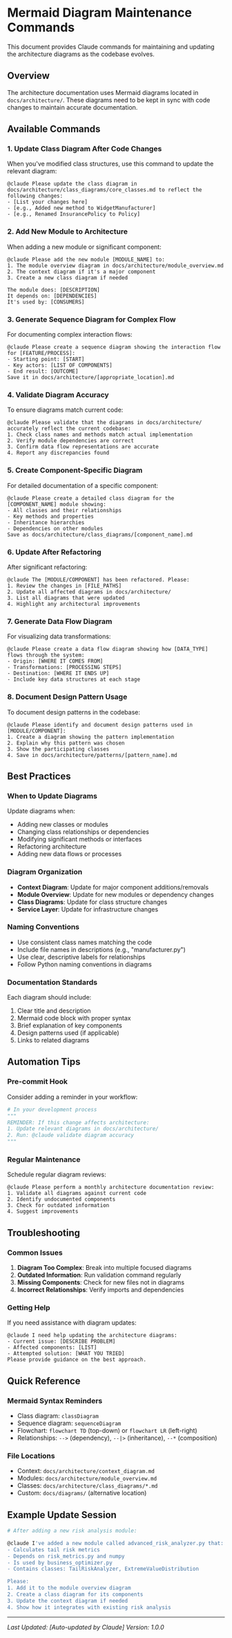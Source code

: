 # Mermaid Diagram Maintenance Commands

This document provides Claude commands for maintaining and updating the architecture diagrams as the codebase evolves.

## Overview

The architecture documentation uses Mermaid diagrams located in `docs/architecture/`. These diagrams need to be kept in sync with code changes to maintain accurate documentation.

## Available Commands

### 1. Update Class Diagram After Code Changes

When you've modified class structures, use this command to update the relevant diagram:

```
@claude Please update the class diagram in docs/architecture/class_diagrams/core_classes.md to reflect the following changes:
- [List your changes here]
- [e.g., Added new method to WidgetManufacturer]
- [e.g., Renamed InsurancePolicy to Policy]
```

### 2. Add New Module to Architecture

When adding a new module or significant component:

```
@claude Please add the new module [MODULE_NAME] to:
1. The module overview diagram in docs/architecture/module_overview.md
2. The context diagram if it's a major component
3. Create a new class diagram if needed

The module does: [DESCRIPTION]
It depends on: [DEPENDENCIES]
It's used by: [CONSUMERS]
```

### 3. Generate Sequence Diagram for Complex Flow

For documenting complex interaction flows:

```
@claude Please create a sequence diagram showing the interaction flow for [FEATURE/PROCESS]:
- Starting point: [START]
- Key actors: [LIST OF COMPONENTS]
- End result: [OUTCOME]
Save it in docs/architecture/[appropriate_location].md
```

### 4. Validate Diagram Accuracy

To ensure diagrams match current code:

```
@claude Please validate that the diagrams in docs/architecture/ accurately reflect the current codebase:
1. Check class names and methods match actual implementation
2. Verify module dependencies are correct
3. Confirm data flow representations are accurate
4. Report any discrepancies found
```

### 5. Create Component-Specific Diagram

For detailed documentation of a specific component:

```
@claude Please create a detailed class diagram for the [COMPONENT_NAME] module showing:
- All classes and their relationships
- Key methods and properties
- Inheritance hierarchies
- Dependencies on other modules
Save as docs/architecture/class_diagrams/[component_name].md
```

### 6. Update After Refactoring

After significant refactoring:

```
@claude The [MODULE/COMPONENT] has been refactored. Please:
1. Review the changes in [FILE_PATHS]
2. Update all affected diagrams in docs/architecture/
3. List all diagrams that were updated
4. Highlight any architectural improvements
```

### 7. Generate Data Flow Diagram

For visualizing data transformations:

```
@claude Please create a data flow diagram showing how [DATA_TYPE] flows through the system:
- Origin: [WHERE IT COMES FROM]
- Transformations: [PROCESSING STEPS]
- Destination: [WHERE IT ENDS UP]
- Include key data structures at each stage
```

### 8. Document Design Pattern Usage

To document design patterns in the codebase:

```
@claude Please identify and document design patterns used in [MODULE/COMPONENT]:
1. Create a diagram showing the pattern implementation
2. Explain why this pattern was chosen
3. Show the participating classes
4. Save in docs/architecture/patterns/[pattern_name].md
```

## Best Practices

### When to Update Diagrams

Update diagrams when:
- Adding new classes or modules
- Changing class relationships or dependencies
- Modifying significant methods or interfaces
- Refactoring architecture
- Adding new data flows or processes

### Diagram Organization

- **Context Diagram**: Update for major component additions/removals
- **Module Overview**: Update for new modules or dependency changes
- **Class Diagrams**: Update for class structure changes
- **Service Layer**: Update for infrastructure changes

### Naming Conventions

- Use consistent class names matching the code
- Include file names in descriptions (e.g., "manufacturer.py")
- Use clear, descriptive labels for relationships
- Follow Python naming conventions in diagrams

### Documentation Standards

Each diagram should include:
1. Clear title and description
2. Mermaid code block with proper syntax
3. Brief explanation of key components
4. Design patterns used (if applicable)
5. Links to related diagrams

## Automation Tips

### Pre-commit Hook

Consider adding a reminder in your workflow:

```python
# In your development process
"""
REMINDER: If this change affects architecture:
1. Update relevant diagrams in docs/architecture/
2. Run: @claude validate diagram accuracy
"""
```

### Regular Maintenance

Schedule regular diagram reviews:

```
@claude Please perform a monthly architecture documentation review:
1. Validate all diagrams against current code
2. Identify undocumented components
3. Check for outdated information
4. Suggest improvements
```

## Troubleshooting

### Common Issues

1. **Diagram Too Complex**: Break into multiple focused diagrams
2. **Outdated Information**: Run validation command regularly
3. **Missing Components**: Check for new files not in diagrams
4. **Incorrect Relationships**: Verify imports and dependencies

### Getting Help

If you need assistance with diagram updates:

```
@claude I need help updating the architecture diagrams:
- Current issue: [DESCRIBE PROBLEM]
- Affected components: [LIST]
- Attempted solution: [WHAT YOU TRIED]
Please provide guidance on the best approach.
```

## Quick Reference

### Mermaid Syntax Reminders

- Class diagram: `classDiagram`
- Sequence diagram: `sequenceDiagram`
- Flowchart: `flowchart TD` (top-down) or `flowchart LR` (left-right)
- Relationships: `-->` (dependency), `--|>` (inheritance), `--*` (composition)

### File Locations

- Context: `docs/architecture/context_diagram.md`
- Modules: `docs/architecture/module_overview.md`
- Classes: `docs/architecture/class_diagrams/*.md`
- Custom: `docs/diagrams/` (alternative location)

## Example Update Session

```bash
# After adding a new risk analysis module:

@claude I've added a new module called advanced_risk_analyzer.py that:
- Calculates tail risk metrics
- Depends on risk_metrics.py and numpy
- Is used by business_optimizer.py
- Contains classes: TailRiskAnalyzer, ExtremeValueDistribution

Please:
1. Add it to the module overview diagram
2. Create a class diagram for its components
3. Update the context diagram if needed
4. Show how it integrates with existing risk analysis
```

---

*Last Updated: [Auto-updated by Claude]*
*Version: 1.0.0*
